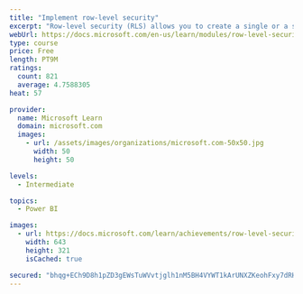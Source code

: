 ```yaml
---
title: "Implement row-level security"
excerpt: "Row-level security (RLS) allows you to create a single or a set of reports that targets data for a specific user. In this module, you will learn how to implement RLS by using either a static or dynamic method and how Microsoft Power BI simplifies testing RLS in Power BI Desktop and Power BI service."
webUrl: https://docs.microsoft.com/en-us/learn/modules/row-level-security-power-bi/
type: course
price: Free
length: PT9M
ratings:
  count: 821
  average: 4.7588305
heat: 57

provider:
  name: Microsoft Learn
  domain: microsoft.com
  images:
    - url: /assets/images/organizations/microsoft.com-50x50.jpg
      width: 50
      height: 50

levels:
  - Intermediate

topics:
  - Power BI

images:
  - url: https://docs.microsoft.com/learn/achievements/row-level-security-power-bi-social.png
    width: 643
    height: 321
    isCached: true

secured: "bhqg+ECh9D8h1pZD3gEWsTuWVvtjglh1nM5BH4VYWT1kArUNXZKeohFxy7dRHKOw5yO5zj9TpAC27GZA05tPJQKWfuh1hILKXyKUjCB7y57TipOZD65dzTOomn8XZRJvm2kMjb7bbLJbI703gTxB3L3nj7EAigzrJP5uQVvvVvJcWQ3K04hhKkJYbRbf3H0imZNGEiv/Y1WKiBmHslOExj6z5iEeQ/Lcv6ayjlBmznigAVorZvcZEW7HlHQGSeHEMX0wMmWA5s2PPsNIDBVAnabfjqZPuRLHXYd9UySXj4aD1dzZSXKWQzvXeJTu+AAWnYS4te0FmgxuJDf88UpA3LqNi4FtI5+DfgI2T0MqxFoaQlk+fD6E6LygzK6CKEQaDBPFp3JYRXnF1tlHtiOf7tLgggqJRiIly2Ecz0gH7Hs=;Y3C9YP/7vyTrVdqeHa0r7A=="
---
```


